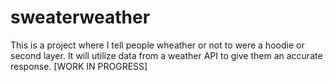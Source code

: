 # sweaterweather
This is a project where I tell people wheather or not to were a hoodie or second layer. It will utilize data from a weather API to give them an accurate response. 
[WORK IN PROGRESS]
